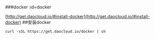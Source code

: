 ###docker :id=docker

[http://get.daocloud.io/#install-docker](http://get.daocloud.io/#install-docker)
##安装docker

```
curl -sSL https://get.daocloud.io/docker | sh
````